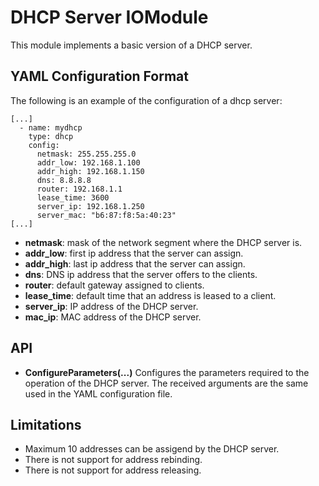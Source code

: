 # DHCP Server IOModule

This module implements a basic version of a DHCP server.

## YAML Configuration Format

The following is an example of the configuration of a dhcp server:
```
[...]
  - name: mydhcp
    type: dhcp
    config:
      netmask: 255.255.255.0
      addr_low: 192.168.1.100
      addr_high: 192.168.1.150
      dns: 8.8.8.8
      router: 192.168.1.1
      lease_time: 3600
      server_ip: 192.168.1.250
      server_mac: "b6:87:f8:5a:40:23"
[...]
```

 - **netmask**: mask of the network segment where the DHCP server is.
 - **addr_low**: first ip address that the server can assign.
 - **addr_high**: last ip address that the server can assign.
 - **dns**: DNS ip address that the server offers to the clients.
 - **router**: default gateway assigned to clients.
 - **lease_time**: default time that an address is leased to a client.
 - **server_ip**: IP address of the DHCP server.
 - **mac_ip**: MAC address of the DHCP server.

## API

- **ConfigureParameters(...)**
Configures the parameters required to the operation of the DHCP server.
The received arguments are the same used in the YAML configuration file.

## Limitations

- Maximum 10 addresses can be assigend by the DHCP server.
- There is not support for address rebinding.
- There is not support for address releasing.